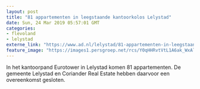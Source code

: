 ```yaml
---
layout: post
title: "81 appartementen in leegstaande kantoorkolos Lelystad"
date: Sun, 24 Mar 2019 05:57:01 GMT
categories: 
- flevoland 
- lelystad 
externe_link: "https://www.ad.nl/lelystad/81-appartementen-in-leegstaande-kantoorkolos-lelystad~a90b1c94/"
feature_image: "https://images1.persgroep.net/rcs/Y0qHHRvtVtL1A6ak_WxAlpUJo2k/diocontent/144045843/_fitwidth/400/?appId=21791a8992982cd8da851550a453bd7f&quality=0.7"
---
```


In het kantoorpand Eurotower in Lelystad komen 81 appartementen. De gemeente Lelystad en Coriander Real Estate hebben daarvoor een overeenkomst gesloten.
